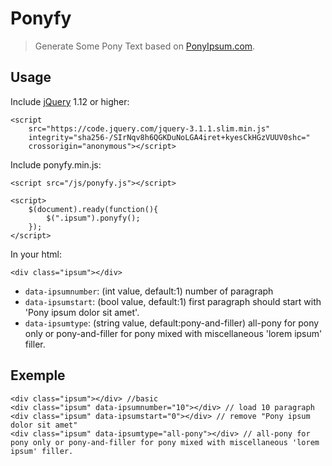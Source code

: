 # Ponyfy
>   Generate Some Pony Text based on [PonyIpsum.com](http://ponyipsum.com/).

## Usage

Include [jQuery](https://code.jquery.com/) 1.12 or higher:

    <script
        src="https://code.jquery.com/jquery-3.1.1.slim.min.js"
        integrity="sha256-/SIrNqv8h6QGKDuNoLGA4iret+kyesCkHGzVUUV0shc="
        crossorigin="anonymous"></script>

Include ponyfy.min.js:

    <script src="/js/ponyfy.js"></script>
    
    <script>
        $(document).ready(function(){
            $(".ipsum").ponyfy();
        });
    </script>

In your html:

    <div class="ipsum"></div>

* `data-ipsumnumber`: (int value, default:1) number of paragraph
* `data-ipsumstart`: (bool value, default:1) first paragraph should start with 'Pony ipsum dolor sit amet'.
* `data-ipsumtype`: (string value, default:pony-and-filler) all-pony for pony only or pony-and-filler for pony mixed with miscellaneous 'lorem ipsum' filler.

## Exemple
    <div class="ipsum"></div> //basic
    <div class="ipsum" data-ipsumnumber="10"></div> // load 10 paragraph
    <div class="ipsum" data-ipsumstart="0"></div> // remove "Pony ipsum dolor sit amet"
    <div class="ipsum" data-ipsumtype="all-pony"></div> // all-pony for pony only or pony-and-filler for pony mixed with miscellaneous 'lorem ipsum' filler.



